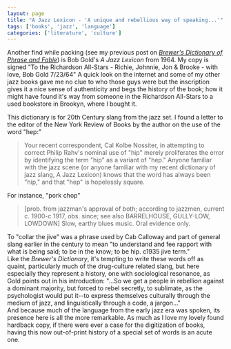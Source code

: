 ```yaml
---
layout: page
title: "A Jazz Lexicon - 'A unique and rebellious way of speaking...'"
tags: ['books', 'jazz', 'language']
categories: ['literature', 'culture']
---
```

Another find while packing (see my previous post on <a href="http://budparr.posterous.com/take-the-scenic-route-to-knowledge-on-brewers"><em>Brewer's Dictionary of Phrase and Fable</em></a>) is Bob Gold's <em>A Jazz Lexicon</em> from 1964. My copy is signed "To the Richardson All-Stars - Richie, Johnnie, Jon &amp; Brooke - with love, Bob Gold 7/23/64" A quick look on the internet and some of my other jazz books gave me no clue to who those guys were but the inscription gives it a nice sense of authenticity and begs the history of the book; how it might have found it's way from someone in the Richardson All-Stars to a used bookstore in Brookyn, where I bought it.
<div>This dictionary is for 20th Century slang from the jazz set. I found a letter to the editor of the New York Review of Books by the author on the use of the word "hep:"</div>
<blockquote class="gmail_quote">Your recent correspondent, Cal Kolbe Nossiter, in attempting to correct Philip Rahv's nominal use of "hip" merely proliferates the error by identifying the term "hip" as a variant of "hep." Anyone familiar with the jazz scene (or anyone familiar with my recent dictionary of jazz slang, A Jazz Lexicon) knows that the word has always been "hip," and that "hep" is hopelessly square.</blockquote>
<div>For instance, "pork chop"</div>
<blockquote class="gmail_quote">[prob. from jazzman's approval of both; according to jazzmen, current c. 1900-c 1917, obs. since; see also BARRELHOUSE, GULLY-LOW, LOWDOWN] Slow, earthy blues music. Oral evidence only.</blockquote>
<div>To "collar the jive" was a phrase used by Cab Calloway and part of general slang earlier in the century to mean "to understand and fee rapport with what is being said; to be in the know; to be hip. c1935 jive term."</div>
<div>Like the <em>Brewer's Dictionary</em>, it's tempting to write these words off as quaint, particularly much of the drug-culture related slang, but here especially they represent a history, one with sociological resonance, as Gold points out in his introduction: "...So we get a people in rebellion against a dominant majority, but forced to rebel secretly, to sublimate, as the psychologist would put it--to express themselves culturally through the medium of jazz, and linguistically through a code, a jargon..."</div>
<div>And because much of the language from the early jazz era was spoken, its presence here is all the more remarkable. As much as I love my lovely found hardback copy, if there were ever a case for the digitization of books, having this now out-of-print history of a special set of words is an acute one.</div>
